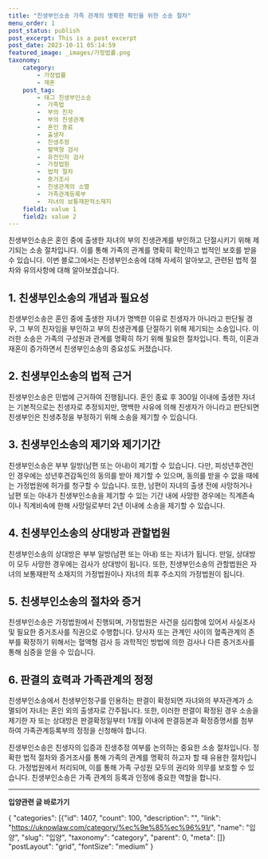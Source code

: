 ```yaml
---
title: "친생부인소송 가족 관계의 명확한 확인을 위한 소송 절차"
menu_order: 1
post_status: publish
post_excerpt: This is a post excerpt
post_date: 2023-10-11 05:14:59
featured_image: _images/가정법률.png
taxonomy:
    category:
        - 가정법률
        - 재혼
    post_tag:
        - 태그 친생부인소송
        -  가족법
        -  부의 친자
        -  부의 친생관계
        -  혼인 종료
        -  출생자
        -  친생추정
        -  혈액형 검사
        -  유전인자 검사
        -  가정법원
        -  법적 절차
        -  증거조사
        -  친생관계의 소멸
        -  가족관계등록부
        -  자녀의 보통재판적소재지
    field1: value 1
    field2: value 2
---
```



친생부인소송은 혼인 중에 출생한 자녀의 부의 친생관계를 부인하고 단절시키기 위해 제기되는 소송 절차입니다. 이를 통해 가족의 관계를 명확히 확인하고 법적인 보호를 받을 수 있습니다. 이번 블로그에서는 친생부인소송에 대해 자세히 알아보고, 관련된 법적 절차와 유의사항에 대해 알아보겠습니다.

## 1. 친생부인소송의 개념과 필요성
친생부인소송은 혼인 중에 출생한 자녀가 명백한 이유로 친생자가 아니라고 판단될 경우, 그 부의 친자임을 부인하고 부의 친생관계를 단절하기 위해 제기되는 소송입니다. 이러한 소송은 가족의 구성원과 관계를 명확히 하기 위해 필요한 절차입니다. 특히, 이혼과 재혼이 증가하면서 친생부인소송의 중요성도 커졌습니다.

## 2. 친생부인소송의 법적 근거
친생부인소송은 민법에 근거하여 진행됩니다. 혼인 종료 후 300일 이내에 출생한 자녀는 기본적으로는 친생자로 추정되지만, 명백한 사유에 의해 친생자가 아니라고 판단되면 친생부인은 친생추정을 부정하기 위해 소송을 제기할 수 있습니다.

## 3. 친생부인소송의 제기와 제기기간
친생부인소송은 부부 일방(남편 또는 아내)이 제기할 수 있습니다. 다만, 피성년후견인인 경우에는 성년후견감독인의 동의를 받아 제기할 수 있으며, 동의를 받을 수 없을 때에는 가정법원에 허가를 청구할 수 있습니다. 또한, 남편이 자녀의 출생 전에 사망하거나 남편 또는 아내가 친생부인소송을 제기할 수 있는 기간 내에 사망한 경우에는 직계존속이나 직계비속에 한해 사망일로부터 2년 이내에 소송을 제기할 수 있습니다.

## 4. 친생부인소송의 상대방과 관할법원
친생부인소송의 상대방은 부부 일방(남편 또는 아내) 또는 자녀가 됩니다. 만일, 상대방이 모두 사망한 경우에는 검사가 상대방이 됩니다. 또한, 친생부인소송의 관할법원은 자녀의 보통재판적 소재지의 가정법원이나 자녀의 최후 주소지의 가정법원이 됩니다.

## 5. 친생부인소송의 절차와 증거
친생부인소송은 가정법원에서 진행되며, 가정법원은 사건을 심리함에 있어서 사실조사 및 필요한 증거조사를 직권으로 수행합니다. 당사자 또는 관계인 사이의 혈족관계의 존부를 확정하기 위해서는 혈액형 검사 등 과학적인 방법에 의한 검사나 다른 증거조사를 통해 심증을 얻을 수 있습니다.

## 6. 판결의 효력과 가족관계의 정정
친생부인소송에서 친생부인청구를 인용하는 판결이 확정되면 자녀와의 부자관계가 소멸되어 자녀는 혼인 외의 출생자로 간주됩니다. 또한, 이러한 판결이 확정된 경우 소송을 제기한 자 또는 상대방은 판결확정일부터 1개월 이내에 판결등본과 확정증명서를 첨부하여 가족관계등록부의 정정을 신청해야 합니다.

친생부인소송은 친생자의 입증과 친생추정 여부를 논의하는 중요한 소송 절차입니다. 정확한 법적 절차와 증거조사를 통해 가족의 관계를 명확히 하고자 할 때 유용한 절차입니다. 가정법원에서 처리되며, 이를 통해 가족 구성원 모두의 권리와 의무를 보호할 수 있습니다. 친생부인소송은 가족 관계의 등록과 인정에 중요한 역할을 합니다.


<!-- wp:separator -->
<hr class="wp-block-separator has-alpha-channel-opacity"/>
<!-- /wp:separator -->
<!-- wp:group {"backgroundColor":"base","layout":{"type":"constrained"}} -->
<div class="wp-block-group has-base-background-color has-background">
<!-- wp:paragraph {"align":"center","fontSize":"large"} -->
<p class="has-text-align-center has-large-font-size"><strong>입양관련 글 바로가기</strong></p>
<!-- /wp:paragraph -->

<!-- wp:latest-posts -->
{
"categories": [{"id": 1407, "count": 100, "description": "", "link": "https://uknowlaw.com/category/%ec%9e%85%ec%96%91/", "name": "입양", "slug": "입양", "taxonomy": "category", "parent": 0, "meta": []}
"postLayout": "grid",
"fontSize": "medium"
}
<!-- /wp:latest-posts -->

</div>
<!-- /wp:group -->
    